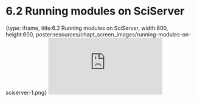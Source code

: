 # 6.2 Running modules on SciServer
 
{type: iframe, title:6.2 Running modules on SciServer, width:800, height:600, poster:resources/chapt_screen_images/running-modules-on-sciserver-1.png}
![](https://sayumiyork.github.io/c-moor-ottr-generic/running-modules-on-sciserver-1.html)
 

 
